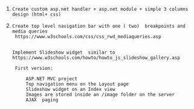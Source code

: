 1)     Create custom asp.net handler + asp.net module + simple 3 columns design (html+ css)


2)     Create top level navigation bar with one ( two)  breakpoints and media queries
        https://www.w3schools.com/css/css_rwd_mediaqueries.asp


       Implement Slideshow widget  similar to https://www.w3schools.com/howto/howto_js_slideshow_gallery.asp

        First version:

            ASP.NET MVC project
            Top navigation menu on the Layout page
            Slideshow widget on an Index view
            Images are stored inside an /image folder on the server
            AJAX  paging
